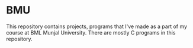 # BMU
This repository contains projects, programs that I've made as a part of my course at BML Munjal University. There are mostly C programs in this repository.
